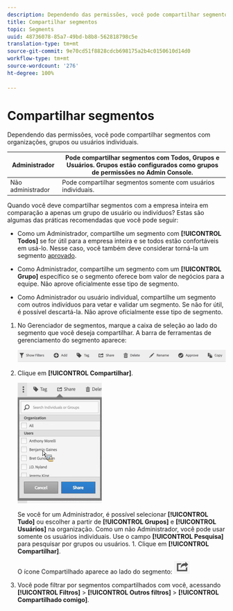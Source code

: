```yaml
---
description: Dependendo das permissões, você pode compartilhar segmentos com organizações, grupos ou usuários individuais.
title: Compartilhar segmentos
topic: Segments
uuid: 48736078-85a7-49bd-b8b8-562818798c5e
translation-type: tm+mt
source-git-commit: 9e70cd51f8828cdcb698175a2b4c0150610d14d0
workflow-type: tm+mt
source-wordcount: '276'
ht-degree: 100%

---
```



# Compartilhar segmentos

Dependendo das permissões, você pode compartilhar segmentos com organizações, grupos ou usuários individuais.

| Administrador | Pode compartilhar segmentos com Todos, Grupos e Usuários. Grupos estão configurados como grupos de permissões no Admin Console. |
|---|---|
| Não administrador | Pode compartilhar segmentos somente com usuários individuais. |

Quando você deve compartilhar segmentos com a empresa inteira em comparação a apenas um grupo de usuário ou indivíduos? Estas são algumas das práticas recomendadas que você pode seguir:

* Como um Administrador, compartilhe um segmento com **[!UICONTROL Todos]** se for útil para a empresa inteira e se todos estão confortáveis em usá-lo. Nesse caso, você também deve considerar torná-la um segmento [aprovado](/help/components/segmentation/segmentation-workflow/seg-approve.md).

* Como Administrador, compartilhe um segmento com um **[!UICONTROL Grupo]** específico se o segmento oferece bom valor de negócios para a equipe. Não aprove oficialmente esse tipo de segmento.
* Como Administrador ou usuário individual, compartilhe um segmento com outros indivíduos para vetar e validar um segmento. Se não for útil, é possível descartá-la. Não aprove oficialmente esse tipo de segmento.

1. No Gerenciador de segmentos, marque a caixa de seleção ao lado do segmento que você deseja compartilhar. A barra de ferramentas de gerenciamento do segmento aparece:

   ![](assets/segment_mgmt_toolbar.png)

1. Clique em **[!UICONTROL Compartilhar]**.

   ![](assets/sharing_segments.png)

   Se você for um Administrador, é possível selecionar **[!UICONTROL Tudo]** ou escolher a partir de **[!UICONTROL Grupos]** e **[!UICONTROL Usuários]** na organização. Como um não Administrador, você pode usar somente os usuários individuais. Use o campo **[!UICONTROL Pesquisa]** para pesquisar por grupos ou usuários. 1. Clique em **[!UICONTROL Compartilhar]**.

   O ícone Compartilhado aparece ao lado do segmento:  ![](assets/share_icon.png)

1. Você pode filtrar por segmentos compartilhados com você, acessando **[!UICONTROL Filtros]** > **[!UICONTROL Outros filtros]** > **[!UICONTROL Compartilhado comigo]**.
